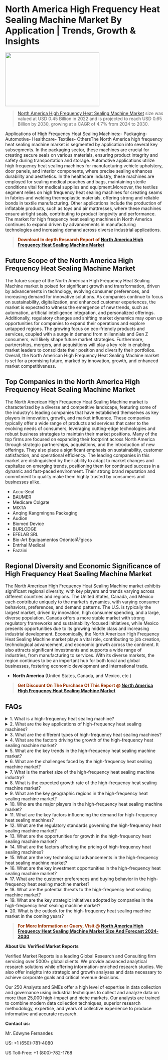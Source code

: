 <p><h1>North America High Frequency Heat Sealing Machine Market By Application | Trends, Growth & Insights</h1><p><img class="aligncenter size-medium wp-image-105565" src="https://ffe5etoiles.com/wp-content/uploads/2025/01/MST7-300x171.png" alt="" width="300" height="171" /></p><blockquote><p><a href="https://www.verifiedmarketreports.com/download-sample/?rid=514052&utm_source=Github-NA&utm_medium=358" target="_blank">North America High Frequency Heat Sealing Machine Market</a> size was valued at USD 0.45 Billion in 2022 and is projected to reach USD 0.65 Billion by 2030, growing at a CAGR of 4.7% from 2024 to 2030.</p></blockquote>Applications of High Frequency Heat Sealing Machines:- Packaging- Automotive- Healthcare- Textiles- OthersThe North America high frequency heat sealing machine market is segmented by application into several key subsegments. In the packaging sector, these machines are crucial for creating secure seals on various materials, ensuring product integrity and safety during transportation and storage. Automotive applications utilize high frequency heat sealing machines for manufacturing vehicle upholstery, door panels, and interior components, where precise sealing enhances durability and aesthetics. In the healthcare industry, these machines are employed for sealing medical pouches and bags, maintaining sterile conditions vital for medical supplies and equipment.Moreover, the textiles segment relies on high frequency heat sealing machines for creating seams in fabrics and welding thermoplastic materials, offering strong and reliable bonds in textile manufacturing. Other applications include the production of inflatable products, such as toys and air mattresses, where these machines ensure airtight seals, contributing to product longevity and performance. The market for high frequency heat sealing machines in North America continues to expand driven by advancements in manufacturing technologies and increasing demand across diverse industrial applications.</p><blockquote><p><span style="color: #993300;"><strong>Download In depth Research Report of <a href="https://www.verifiedmarketreports.com/download-sample/?rid=514052&utm_source=Github-NA&utm_medium=358">North America High Frequency Heat Sealing Machine Market</a></strong></span></p></blockquote><h2>Future Scope of the North America High Frequency Heat Sealing Machine Market</h2><p>The future scope of the North American High Frequency Heat Sealing Machine market is poised for significant growth and transformation, driven by advancements in technology, evolving consumer preferences, and increasing demand for innovative solutions. As companies continue to focus on sustainability, digitalization, and enhanced customer experiences, the market is expected to witness the emergence of new trends, such as automation, artificial intelligence integration, and personalized offerings. Additionally, regulatory changes and shifting market dynamics may open up opportunities for companies to expand their operations and explore untapped regions. The growing focus on eco-friendly products and services, coupled with a surge in demand from millennials and Gen Z consumers, will likely shape future market strategies. Furthermore, partnerships, mergers, and acquisitions will play a key role in enabling market leaders to consolidate their position and diversify their portfolios. Overall, the North American High Frequency Heat Sealing Machine market is set for a promising future, marked by innovation, growth, and enhanced market competitiveness.</p><h2>Top Companies in the North America High Frequency Heat Sealing Machine Market</h2><p>The North American High Frequency Heat Sealing Machine market is characterized by a diverse and competitive landscape, featuring some of the industry's leading companies that have established themselves as key players in innovation, growth, and market influence. These companies typically offer a wide range of products and services that cater to the evolving needs of consumers, leveraging cutting-edge technologies and robust business strategies to maintain their market positions. Many of the top firms are focused on expanding their footprint across North America through strategic partnerships, acquisitions, and the introduction of new offerings. They also place a significant emphasis on sustainability, customer satisfaction, and operational efficiency. The leading companies in this market are distinguished by their ability to adapt to market changes and capitalize on emerging trends, positioning them for continued success in a dynamic and fast-paced environment. Their strong brand reputation and commitment to quality make them highly trusted by consumers and businesses alike.</p><p><ul><li>Accu-Seal </li><li> BAUMER </li><li> Medicare Colgate </li><li> MIXTA </li><li> Anqing Kangmingna Packaging </li><li> Audion </li><li> Biomed Device </li><li> BURLODGE </li><li> EFELAB SRL </li><li> Bio-Art Equipamentos OdontolÃ³gicos </li><li> Entrhal Medical </li><li> Fazzini</li></ul></p><h2>Regional Diversity and Economic Significance of High Frequency Heat Sealing Machine Market</h2><p>The North American High Frequency Heat Sealing Machine market exhibits significant regional diversity, with key players and trends varying across different countries and regions. The United States, Canada, and Mexico each contribute uniquely to the market’s dynamics, with varying consumer behaviors, preferences, and demand patterns. The U.S. is typically the largest market, driven by innovation, high consumer spending, and a large, diverse population. Canada offers a more stable market with strong regulatory frameworks and sustainability-focused initiatives, while Mexico presents opportunities due to its growing middle class and increasing industrial development. Economically, the North American High Frequency Heat Sealing Machine market plays a vital role, contributing to job creation, technological advancement, and economic growth across the continent. It also attracts significant investments and supports a wide range of industries, from manufacturing to services. With its diverse markets, the region continues to be an important hub for both local and global businesses, fostering economic development and international trade.</p><ul> <li><strong>North America</strong> (United States, Canada, and Mexico, etc.)</li></ul><blockquote><p><span style="color: #993300;"><strong>Get Discount On The Purchase Of This Report @ <a href="https://www.verifiedmarketreports.com/ask-for-discount/?rid=514052&utm_source=Github-NA&utm_medium=358">North America High Frequency Heat Sealing Machine Market</a></strong></span></p></blockquote><h2>FAQs</h2><p><details> <summary>1. What is a high-frequency heat sealing machine?</div><div></summary> <p>A high-frequency heat sealing machine is a device used to bond materials together using high-frequency electromagnetic energy to create a strong, durable seal.</p></details><details> <summary>2. What are the key applications of high-frequency heat sealing machines?</div><div></summary> <p>High-frequency heat sealing machines are commonly used in industries such as packaging, automotive, medical, and textile for sealing plastic, vinyl, or other materials.</p></details><details> <summary>3. What are the different types of high-frequency heat sealing machines?</div><div></summary> <p>The types of high-frequency heat sealing machines include rotary, shuttle, and straight-seam machines, each designed for specific sealing applications.</p></details><details> <summary>4. What are the factors driving the growth of the high-frequency heat sealing machine market?</div><div></summary> <p>The growth of the high-frequency heat sealing machine market is driven by the increasing demand for efficient and high-quality sealing solutions across various industries.</p></details><details> <summary>5. What are the key trends in the high-frequency heat sealing machine market?</div><div></summary> <p>Some key trends in the high-frequency heat sealing machine market include the integration of advanced automation and digital technologies for precision sealing and customization.</p></details><details> <summary>6. What are the challenges faced by the high-frequency heat sealing machine market?</div><div></summary> <p>Challenges in the high-frequency heat sealing machine market include the high initial investment and the need for skilled operators to ensure proper machine operation.</p></details><details> <summary>7. What is the market size of the high-frequency heat sealing machine industry?</div><div></summary> <p>The global high-frequency heat sealing machine market size is estimated to be valued at $X.XX billion in 2021.</p></details><details> <summary>8. What is the expected growth rate of the high-frequency heat sealing machine market?</div><div></summary> <p>The high-frequency heat sealing machine market is projected to grow at a CAGR of X.X% from 2021 to 2026.</p></details><details> <summary>9. What are the key geographic regions in the high-frequency heat sealing machine market?</div><div></summary> <p>The key geographic regions in the high-frequency heat sealing machine market include North America, Europe, Asia Pacific, and the rest of the world.</p></details><details> <summary>10. Who are the major players in the high-frequency heat sealing machine market?</div><div></summary> <p>Some of the major players in the high-frequency heat sealing machine market include Company A, Company B, Company C, and Company D.</p></details><details> <summary>11. What are the key factors influencing the demand for high-frequency heat sealing machines?</div><div></summary> <p>The demand for high-frequency heat sealing machines is influenced by factors such as the growth of end-use industries, technological advancements, and increasing focus on sustainable packaging.</p></details><details> <summary>12. What are the regulatory standards governing the high-frequency heat sealing machine market?</div><div></summary> <p>The high-frequency heat sealing machine market is subject to regulatory standards related to product quality, safety, and environmental impact in different regions.</p></details><details> <summary>13. What are the opportunities for growth in the high-frequency heat sealing machine market?</div><div></summary> <p>Opportunities for growth in the high-frequency heat sealing machine market include the increasing adoption of advanced sealing technologies in developing economies and the growing emphasis on lightweight and eco-friendly materials.</p></details><details> <summary>14. What are the factors affecting the pricing of high-frequency heat sealing machines?</div><div></summary> <p>The pricing of high-frequency heat sealing machines is affected by factors such as raw material costs, technological complexity, and competitive landscape.</p></details><details> <summary>15. What are the key technological advancements in the high-frequency heat sealing machine market?</div><div></summary> <p>Key technological advancements in the high-frequency heat sealing machine market include the development of intelligent control systems, integration of IoT capabilities, and advancements in sealing electrode design.</p></details><details> <summary>16. What are the key investment opportunities in the high-frequency heat sealing machine market?</div><div></summary> <p>Investment opportunities in the high-frequency heat sealing machine market include R&D for innovative sealing solutions, strategic partnerships, and investment in emerging markets with high demand for sealing equipment.</p></details><details> <summary>17. What are the customer preferences and buying behavior in the high-frequency heat sealing machine market?</div><div></summary> <p>Customer preferences in the high-frequency heat sealing machine market include a focus on energy-efficient and easy-to-maintain machines, as well as the preference for suppliers offering comprehensive after-sales support.</p></details><details> <summary>18. What are the potential threats to the high-frequency heat sealing machine market?</div><div></summary> <p>Potential threats to the high-frequency heat sealing machine market include the emergence of alternative sealing technologies, geopolitical uncertainties, and fluctuations in raw material prices.</p></details><details> <summary>19. What are the key strategic initiatives adopted by companies in the high-frequency heat sealing machine market?</div><div></summary> <p>Key strategic initiatives in the high-frequency heat sealing machine market include product launches, mergers and acquisitions, and focus on expanding service capabilities to enhance customer value.</p></details><details> <summary>20. What is the outlook for the high-frequency heat sealing machine market in the coming years?</div><div></summary> <p>The high-frequency heat sealing machine market is expected to witness steady growth in the coming years, driven by ongoing technological innovation and increased demand across multiple end-use industries.</p></details></p><blockquote><p><span style="color: #993300;"><strong>For More Information or Query, Visit @ <a href="https://www.verifiedmarketreports.com/product/high-frequency-heat-sealing-machine-market/">North America High Frequency Heat Sealing Machine Market Size And Forecast 2024-2030</a></strong></span></p></blockquote><p><strong>About Us: Verified Market Reports</strong></p><p>Verified Market Reports is a leading Global Research and Consulting firm servicing over 5000+ global clients. We provide advanced analytical research solutions while offering information-enriched research studies. We also offer insights into strategic and growth analyses and data necessary to achieve corporate goals and critical revenue decisions.</p><p>Our 250 Analysts and SMEs offer a high level of expertise in data collection and governance using industrial techniques to collect and analyze data on more than 25,000 high-impact and niche markets. Our analysts are trained to combine modern data collection techniques, superior research methodology, expertise, and years of collective experience to produce informative and accurate research.</p><p><strong>Contact us:</strong></p><p>Mr. Edwyne Fernandes</p><p>US: +1 (650)-781-4080</p><p>US Toll-Free: +1 (800)-782-1768</p>
